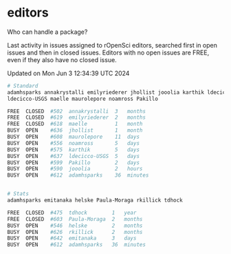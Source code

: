 # editors

Who can handle a package?

Last activity in issues assigned to rOpenSci editors, searched first in open
issues and then in closed issues. Editors with no open issues are FREE, even if
they also have no closed issue.


Updated on Mon Jun 3 12:34:39 UTC 2024

```bash
# Standard
adamhsparks annakrystalli emilyriederer jhollist jooolia karthik ldecicco
ldecicco-USGS maelle maurolepore noamross Pakillo

FREE  CLOSED  #502  annakrystalli  3   months
FREE  CLOSED  #619  emilyriederer  2   months
FREE  CLOSED  #618  maelle         1   month
BUSY  OPEN    #636  jhollist       1   month
BUSY  OPEN    #608  maurolepore    11  days
BUSY  OPEN    #556  noamross       5   days
BUSY  OPEN    #575  karthik        5   days
BUSY  OPEN    #637  ldecicco-USGS  5   days
BUSY  OPEN    #599  Pakillo        2   days
BUSY  OPEN    #590  jooolia        2   hours
BUSY  OPEN    #612  adamhsparks    36  minutes


# Stats
adamhsparks emitanaka helske Paula-Moraga rkillick tdhock

FREE  CLOSED  #475  tdhock        1   year
FREE  CLOSED  #603  Paula-Moraga  2   months
BUSY  OPEN    #546  helske        2   months
BUSY  OPEN    #626  rkillick      2   months
BUSY  OPEN    #642  emitanaka     3   days
BUSY  OPEN    #612  adamhsparks   36  minutes
```
